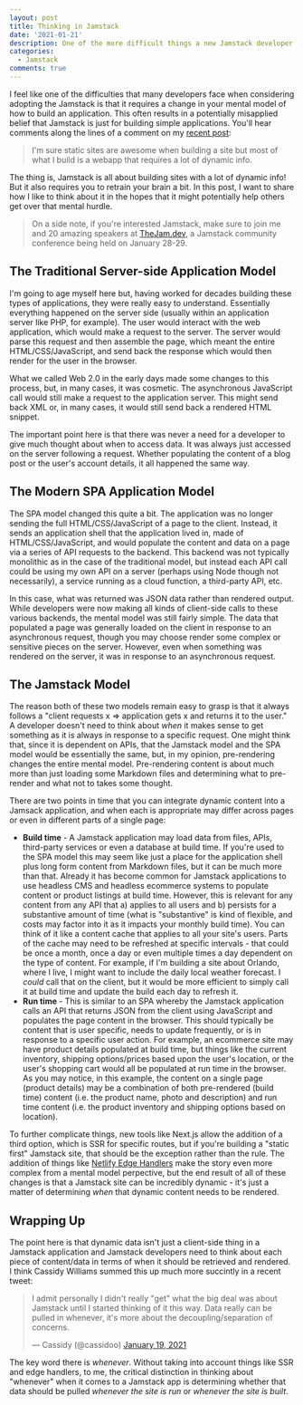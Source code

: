 ```yaml
---
layout: post
title: Thinking in Jamstack
date: '2021-01-21'
description: One of the more difficult things a new Jamstack developer can face is a change in mind set about when to render content.
categories:
  - Jamstack
comments: true
---
```


I feel like one of the difficulties that many developers face when considering adopting the Jamstack is that it requires a change in your mental model of how to build an application. This often results in a potentially misapplied belief that Jamstack is just for building simple applications. You'll hear comments along the lines of a comment on my [recent post](https://dev.to/remotesynth/what-is-the-jamstack-in-2021-1p1n):

> I'm sure static sites are awesome when building a site but most of what I build is a webapp that requires a lot of dynamic info.

The thing is, Jamstack is all about building sites with a lot of dynamic info! But it also requires you to retrain your brain a bit. In this post, I want to share how I like to think about it in the hopes that it might potentially help others get over that mental hurdle.

> On a side note, if you're interested Jamstack, make sure to join me and 20 amazing speakers at [TheJam.dev](https://thejam.dev/), a Jamstack community conference being held on January 28-29.

## The Traditional Server-side Application Model

I'm going to age myself here but, having worked for decades building these types of applications, they were really easy to understand. Essentially everything happened on the server side (usually within an application server like PHP, for example). The user would interact with the web application, which would make a request to the server. The server would parse this request and then assemble the page, which meant the entire HTML/CSS/JavaScript, and send back the response which would then render for the user in the browser.

What we called Web 2.0 in the early days made some changes to this process, but, in many cases, it was cosmetic. The asynchronous JavaScript call would still make a request to the application server. This might send back XML or, in many cases, it would still send back a rendered HTML snippet.

The important point here is that there was never a need for a developer to give much thought about when to access data. It was always just accessed on the server following a request. Whether populating the content of a blog post or the user's account details, it all happened the same way.

## The Modern SPA Application Model

The SPA model changed this quite a bit. The application was no longer sending the full HTML/CSS/JavaScript of a page to the client. Instead, it sends an application shell that the application lived in, made of HTML/CSS/JavaScript, and would populate the content and data on a page via a series of API requests to the backend. This backend was not typically monolithic as in the case of the traditional model, but instead each API call could be using my own API on a server (perhaps using Node though not necessarily), a service running as a cloud function, a third-party API, etc.

In this case, what was returned was JSON data rather than rendered output. While developers were now making all kinds of client-side calls to these various backends, the mental model was still fairly simple. The data that populated a page was generally loaded on the client in response to an asynchronous request, though you may choose render some complex or sensitive pieces on the server. However, even when something was rendered on the server, it was in response to an asynchronous request.

## The Jamstack Model

The reason both of these two models remain easy to grasp is that it always follows a "client requests x => application gets x and returns it to the user." A developer doesn't need to think about _when_ it makes sense to get something as it is always in response to a specific request. One might think that, since it is dependent on APIs, that the Jamstack model and the SPA model would be essentially the same, but, in my opinion, pre-rendering changes the entire mental model. Pre-rendering content is about much more than just loading some Markdown files and determining what to pre-render and what not to takes some thought.

There are two points in time that you can integrate dynamic content into a Jamsack application, and when each is appropriate may differ across pages or even in different parts of a single page:

* **Build time** - A Jamstack application may load data from files, APIs, third-party services or even a database at build time. If you're used to the SPA model this may seem like just a place for the application shell plus long form content from Markdown files, but it can be much more than that. Already it has become common for Jamstack applications to use headless CMS and headless ecommerce systems to populate content or product listings at build time. However, this is relevant for any content from any API that a) applies to all users and b) persists for a substantive amount of time (what is "substantive" is kind of flexible, and costs may factor into it as it impacts your monthly build time). You can think of it like a content cache that applies to all your site's users. Parts of the cache may need to be refreshed at specific intervals - that could be once a month, once a day or even multiple times a day dependent on the type of content. For example, if I'm building a site about Orlando, where I live, I might want to include the daily local weather forecast. I _could_ call that on the client, but it would be more efficient to simply call it at build time and update the build each day to refresh it. 
* **Run time** - This is similar to an SPA whereby the Jamstack application calls an API that returns JSON from the client using JavaScript and populates the page content in the browser. This should typically be content that is user specific, needs to update frequently, or is in response to a specific user action. For example, an ecommerce site may have product details populated at build time, but things like the current inventory, shipping options/prices based upon the user's location, or the user's shopping cart would all be populated at run time in the browser. As you may notice, in this example, the content on a single page (product details) may be a combination of both pre-rendered (build time) content (i.e. the product name, photo and description) and run time content (i.e. the product inventory and shipping options based on location).

To further complicate things, new tools like Next.js allow the addition of a third option, which is SSR for specific routes, but if you're building a "static first" Jamstack site, that should be the exception rather than the rule. The addition of things like [Netlify Edge Handlers](https://css-tricks.com/netlify-edge-handlers-2/) make the story even more complex from a mental model perpective, but the end result of all of these changes is that a Jamstack site can be incredibly dynamic - it's just a matter of determining *when* that dynamic content needs to be rendered.

## Wrapping Up
The point here is that dynamic data isn't just a client-side thing in a Jamstack application and Jamstack developers need to think about each piece of content/data in terms of when it should be retrieved and rendered. I think Cassidy Williams summed this up much more succintly in a recent tweet:

<blockquote class="twitter-tweet"><p lang="en" dir="ltr">I admit personally I didn&#39;t really &quot;get&quot; what the big deal was about Jamstack until I started thinking of it this way. Data really can be pulled in whenever, it&#39;s more about the decoupling/separation of concerns.</p>&mdash; Cassidy (@cassidoo) <a href="https://twitter.com/cassidoo/status/1351590001675563008?ref_src=twsrc%5Etfw">January 19, 2021</a></blockquote> <script async src="https://platform.twitter.com/widgets.js" charset="utf-8"></script>

The key word there is _whenever_. Without taking into account things like SSR and edge handlers, to me, the critical distinction in thinking about "whenever" when it comes to a Jamstack app is determining whether that data should be pulled  _whenever the site is run_ or  _whenever the site is built_.




